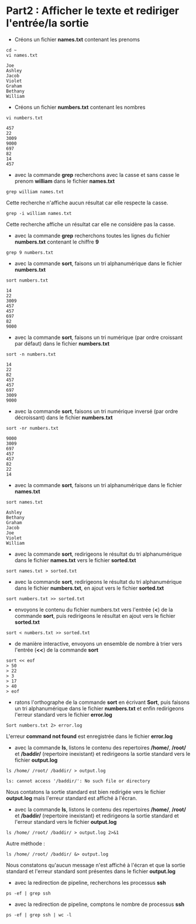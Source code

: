 # Part2 : Afficher le texte et rediriger l'entrée/la sortie

- Créons un fichier **names.txt** contenant les prenoms

```
cd ~
vi names.txt
```

```
Joe
Ashley
Jacob
Violet
Graham
Bethany
William
```

- Créons un fichier **numbers.txt** contenant les nombres

```
vi numbers.txt
```

```
457
22
3009
9000
697
82
14
457
```

- avec la commande **grep** recherchons avec la casse et sans casse le prenom **william** dans le fichier **names.txt**

```
grep william names.txt
```

Cette recherche n'affiche aucun résultat car elle respecte la casse.

```
grep -i william names.txt
```

Cette recherche affiche un résultat car elle ne considère pas la casse.

- avec la commande **grep** recherchons toutes les lignes du fichier **numbers.txt** contenant le chiffre **9**

```
grep 9 numbers.txt
```

- avec la commande **sort**, faisons un tri alphanumérique dans le fichier **numbers.txt**

```
sort numbers.txt
```

```
14
22
3009
457
457
697
82
9000
```

- avec la commande **sort**, faisons un tri numérique (par ordre croissant par défaut) dans le fichier **numbers.txt**

```
sort -n numbers.txt
```

```
14
22
82
457
457
697
3009
9000
```

- avec la commande **sort**, faisons un tri numérique inversé (par ordre décroissant) dans le fichier **numbers.txt**

```
sort -nr numbers.txt
```

```
9000
3009
697
457
457
82
22
14
```

- avec la commande **sort**, faisons un tri alphanumérique dans le fichier **names.txt**

```
sort names.txt
```

```
Ashley
Bethany
Graham
Jacob
Joe
Violet
William
```

- avec la commande **sort**, redirigeons le résultat du tri alphanumérique dans le fichier **names.txt** vers le fichier **sorted.txt**

```
sort names.txt > sorted.txt
```

- avec la commande **sort**, redirigeons le résultat du tri alphanumérique dans le fichier **numbers.txt**, en ajout vers le fichier **sorted.txt**

```
sort numbers.txt >> sorted.txt
```

- envoyons le contenu du fichier numbers.txt vers l'entrée (**<**) de la commande **sort**, puis redirigeons le résultat en ajout vers le fichier **sorted.txt**

```
sort < numbers.txt >> sorted.txt
```

- de manière interactive, envoyons un ensemble de nombre à trier vers l'entrée (**<<**) de la commande **sort**

```
sort << eof
> 50
> 22 
> 3
> 17
> 40
> eof
```

- ratons l'orthographe de la commande **sort** en écrivant **Sort**, puis faisons un tri alphanumérique dans le fichier **numbers.txt** et enfin redirigeons l'erreur standard vers le fichier **error.log**

```
Sort numbers.txt 2> error.log
```

L'erreur **command not found** est enregistrée dans le fichier **error.log**

- avec la commande **ls**, listons le contenu des repertoires **/home/**, **/root/** et **/baddir/** (repertoire inexistant) et redirigeons la sortie standard vers le fichier **output.log**

```
ls /home/ /root/ /baddir/ > output.log
```

```
ls: cannot access '/baddir/': No such file or directory
```

Nous contatons la sortie standard est bien redirigée vers le fichier **output.log** mais l'erreur standard est affiché à l'écran.

- avec la commande **ls**, listons le contenu des repertoires **/home/**, **/root/** et **/baddir/** (repertoire inexistant) et redirigeons la sortie standard et l'erreur standard vers le fichier **output.log**

```
ls /home/ /root/ /baddir/ > output.log 2>&1
```

Autre méthode :

```
ls /home/ /root/ /baddir/ &> output.log
```

Nous constatons qu'aucun message n'est affiché à l'écran et que la sortie standard et l'erreur standard sont présentes dans le fichier **output.log**

- avec la redirection de pipeline, recherchons les processus **ssh**

```
ps -ef | grep ssh
```

- avec la redirection de pipeline, comptons le nombre de processus **ssh**

```
ps -ef | grep ssh | wc -l
```